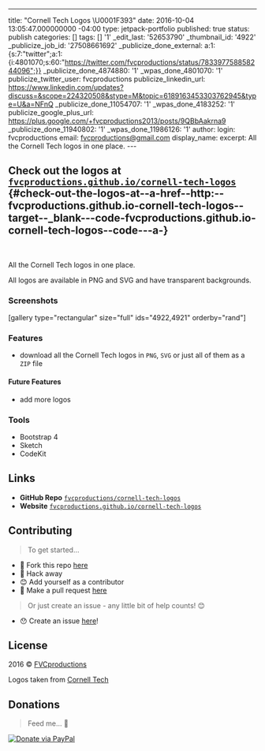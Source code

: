 ---
title: "Cornell Tech Logos \\U0001F393"
date: 2016-10-04 13:05:47.000000000 -04:00 type: jetpack-portfolio
published: true status: publish categories: \[\] tags: \[\]
 '1' \_edit\_last: '52653790' \_thumbnail\_id:
'4922' \_publicize\_job\_id: '27508661692' \_publicize\_done\_external:
a:1:{s:7:"twitter";a:1:{i:4801070;s:60:"https://twitter.com/fvcproductions/status/783397758858244096";}}
\_publicize\_done\_4874880: '1' \_wpas\_done\_4801070: '1'
publicize\_twitter\_user: fvcproductions publicize\_linkedin\_url:
https://www.linkedin.com/updates?discuss=&scope=224320508&stype=M&topic=6189163453303762945&type=U&a=NFnQ
\_publicize\_done\_11054707: '1' \_wpas\_done\_4183252: '1'
publicize\_google\_plus\_url:
https://plus.google.com/+fvcproductions2013/posts/9QBbAakrna9
\_publicize\_done\_11940802: '1' \_wpas\_done\_11986126: '1' author:
login: fvcproductions email: fvcproductions@gmail.com display\_name:
 excerpt: All the
Cornell Tech logos in one place. ---

Check out the logos at [`fvcproductions.github.io/cornell-tech-logos`](https://fvcproductions.github.io/cornell-tech-logos) {#check-out-the-logos-at--a-href--http:--fvcproductions.github.io-cornell-tech-logos--target--_blank---code-fvcproductions.github.io-cornell-tech-logos--code---a-}
--------------------------------------------------------------------------------------------------------------------------

 

All the Cornell Tech logos in one place.

All logos are available in PNG and SVG and have transparent backgrounds.

### Screenshots

\[gallery type="rectangular" size="full" ids="4922,4921"
orderby="rand"\]

### Features

-   download all the Cornell Tech logos in `PNG`, `SVG` or just all of
    them as a `ZIP` file

#### Future Features

-   add more logos

### Tools

-   Bootstrap 4
-   Sketch
-   CodeKit

Links
-----

-   **GitHub Repo**
    [`fvcproductions/cornell-tech-logos`](https://github.com/fvcproductions/cornell-tech-logos)
-   **Website**
    [`fvcproductions.github.io/cornell-tech-logos`](https://fvcproductions.github.io/cornell-tech-logos)

Contributing
------------

> To get started…

-   🍴 Fork this repo
    [here](https://github.com/fvcproductions/readme#fork-destination-box)
-   🔨 Hack away
-   😊 Add yourself as a contributor
-   🔧 Make a pull request
    [here](https://github.com/fvcproductions/cornell-tech-logos/compare)

> Or just create an issue - any little bit of help counts! 😊

-   😯 Create an issue
    [here](https://github.com/fvcproductions/cornell-tech-logos/issues)!

License
-------

2016 © [FVCproductions](https://fvcproductions.com)

Logos taken from [Cornell Tech](https://tech.cornell.edu)

Donations
---------

> Feed me… 🍕

[![Donate via
PayPal](https://raw.github.com/xioTechnologies/PayPal-Button/master/PayPal%20Button.png)](https://paypal.me/fvcproductions)
